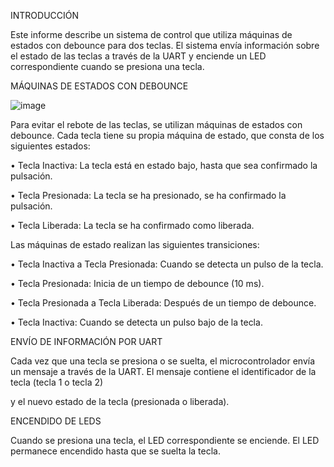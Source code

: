 INTRODUCCIÓN

Este informe describe un sistema de control que utiliza máquinas de estados con debounce para dos teclas. 
El sistema envía información sobre el estado de las teclas a través de la UART y enciende un LED correspondiente cuando se presiona una tecla.

MÁQUINAS DE ESTADOS CON DEBOUNCE

![image](https://github.com/ErickDiaz2001/Ejercicio_3/assets/169405943/0af4d7b5-b2cb-4b67-9db0-039430eed827)

Para evitar el rebote de las teclas, se utilizan máquinas de estados con debounce. Cada tecla tiene su propia máquina de estado, que consta de los siguientes estados:

•	Tecla Inactiva: La tecla está en estado bajo, hasta que sea confirmado la pulsación.

•	Tecla Presionada: La tecla se ha presionado, se ha confirmado la pulsación.

•	Tecla Liberada: La tecla se ha confirmado como liberada.

Las máquinas de estado realizan las siguientes transiciones:

•	Tecla Inactiva a Tecla Presionada: Cuando se detecta un pulso de la tecla.

•	Tecla Presionada: Inicia de un tiempo de debounce (10 ms).

•	Tecla Presionada a Tecla Liberada: Después de un tiempo de debounce.

•	Tecla Inactiva: Cuando se detecta un pulso bajo de la tecla.

ENVÍO DE INFORMACIÓN POR UART

Cada vez que una tecla se presiona o se suelta, el microcontrolador envía un mensaje a través de la UART. El mensaje contiene el identificador de la tecla (tecla 1 o tecla 2) 

y el nuevo estado de la tecla (presionada o liberada).

ENCENDIDO DE LEDS

Cuando se presiona una tecla, el LED correspondiente se enciende. El LED permanece encendido hasta que se suelta la tecla.
